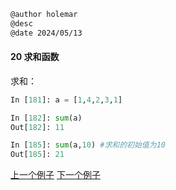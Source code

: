 ```markdown
@author holemar
@desc 
@date 2024/05/13
```

#### 20 求和函数

求和：

```python
In [181]: a = [1,4,2,3,1]

In [182]: sum(a)
Out[182]: 11

In [185]: sum(a,10) #求和的初始值为10
Out[185]: 21
```

[上一个例子](19.md)    [下一个例子](21.md)